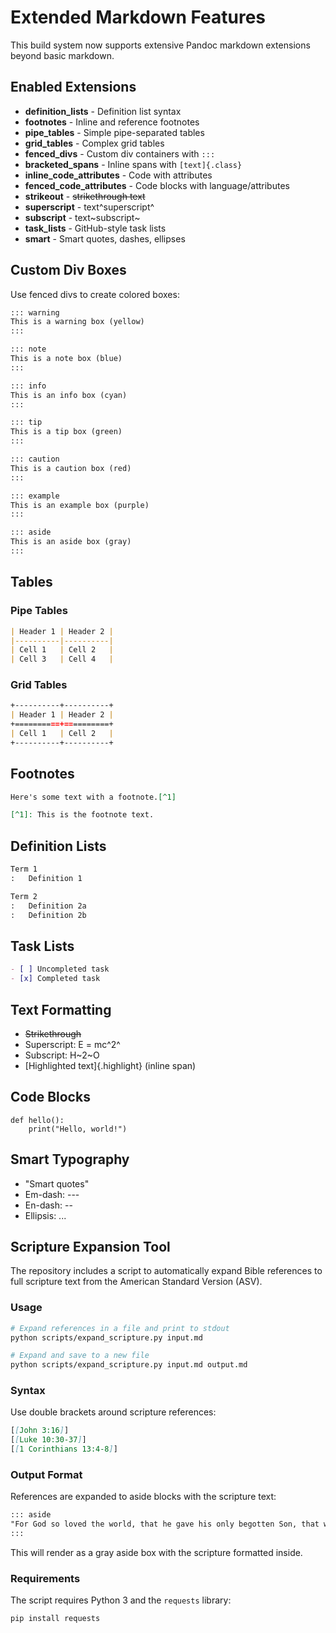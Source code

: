 # Extended Markdown Features

This build system now supports extensive Pandoc markdown extensions beyond basic markdown.

## Enabled Extensions

- **definition_lists** - Definition list syntax
- **footnotes** - Inline and reference footnotes
- **pipe_tables** - Simple pipe-separated tables
- **grid_tables** - Complex grid tables
- **fenced_divs** - Custom div containers with `:::`
- **bracketed_spans** - Inline spans with `[text]{.class}`
- **inline_code_attributes** - Code with attributes
- **fenced_code_attributes** - Code blocks with language/attributes
- **strikeout** - ~~strikethrough text~~
- **superscript** - text^superscript^
- **subscript** - text~subscript~
- **task_lists** - GitHub-style task lists
- **smart** - Smart quotes, dashes, ellipses

## Custom Div Boxes

Use fenced divs to create colored boxes:

```markdown
::: warning
This is a warning box (yellow)
:::

::: note
This is a note box (blue)
:::

::: info
This is an info box (cyan)
:::

::: tip
This is a tip box (green)
:::

::: caution
This is a caution box (red)
:::

::: example
This is an example box (purple)
:::

::: aside
This is an aside box (gray)
:::
```

## Tables

### Pipe Tables

```markdown
| Header 1 | Header 2 |
|----------|----------|
| Cell 1   | Cell 2   |
| Cell 3   | Cell 4   |
```

### Grid Tables

```markdown
+----------+----------+
| Header 1 | Header 2 |
+==========+==========+
| Cell 1   | Cell 2   |
+----------+----------+
```

## Footnotes

```markdown
Here's some text with a footnote.[^1]

[^1]: This is the footnote text.
```

## Definition Lists

```markdown
Term 1
:   Definition 1

Term 2
:   Definition 2a
:   Definition 2b
```

## Task Lists

```markdown
- [ ] Uncompleted task
- [x] Completed task
```

## Text Formatting

- ~~Strikethrough~~
- Superscript: E = mc^2^
- Subscript: H~2~O
- [Highlighted text]{.highlight} (inline span)

## Code Blocks

```{.python .numberLines}
def hello():
    print("Hello, world!")
```

## Smart Typography

- "Smart quotes"
- Em-dash: ---
- En-dash: --
- Ellipsis: ...

## Scripture Expansion Tool

The repository includes a script to automatically expand Bible references to full scripture text from the American Standard Version (ASV).

### Usage

```bash
# Expand references in a file and print to stdout
python scripts/expand_scripture.py input.md

# Expand and save to a new file
python scripts/expand_scripture.py input.md output.md
```

### Syntax

Use double brackets around scripture references:

```markdown
[[John 3:16]]
[[Luke 10:30-37]]
[[1 Corinthians 13:4-8]]
```

### Output Format

References are expanded to aside blocks with the scripture text:

```markdown
::: aside
"For God so loved the world, that he gave his only begotten Son, that whosoever believeth on him should not perish, but have eternal life."
:::
```

This will render as a gray aside box with the scripture formatted inside.

### Requirements

The script requires Python 3 and the `requests` library:

```bash
pip install requests
```
